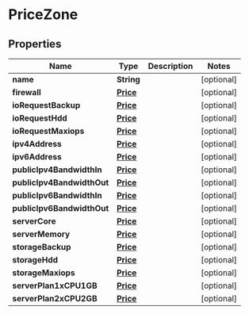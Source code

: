 
# PriceZone

## Properties
Name | Type | Description | Notes
------------ | ------------- | ------------- | -------------
**name** | **String** |  |  [optional]
**firewall** | [**Price**](Price.md) |  |  [optional]
**ioRequestBackup** | [**Price**](Price.md) |  |  [optional]
**ioRequestHdd** | [**Price**](Price.md) |  |  [optional]
**ioRequestMaxiops** | [**Price**](Price.md) |  |  [optional]
**ipv4Address** | [**Price**](Price.md) |  |  [optional]
**ipv6Address** | [**Price**](Price.md) |  |  [optional]
**publicIpv4BandwidthIn** | [**Price**](Price.md) |  |  [optional]
**publicIpv4BandwidthOut** | [**Price**](Price.md) |  |  [optional]
**publicIpv6BandwidthIn** | [**Price**](Price.md) |  |  [optional]
**publicIpv6BandwidthOut** | [**Price**](Price.md) |  |  [optional]
**serverCore** | [**Price**](Price.md) |  |  [optional]
**serverMemory** | [**Price**](Price.md) |  |  [optional]
**storageBackup** | [**Price**](Price.md) |  |  [optional]
**storageHdd** | [**Price**](Price.md) |  |  [optional]
**storageMaxiops** | [**Price**](Price.md) |  |  [optional]
**serverPlan1xCPU1GB** | [**Price**](Price.md) |  |  [optional]
**serverPlan2xCPU2GB** | [**Price**](Price.md) |  |  [optional]



